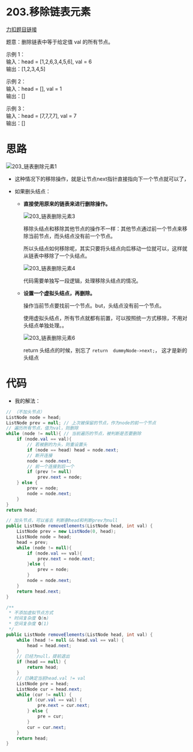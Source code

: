# 203.移除链表元素

[力扣题目链接](https://leetcode-cn.com/problems/remove-linked-list-elements/)

题意：删除链表中等于给定值 val 的所有节点。

示例 1：         
输入：head = [1,2,6,3,4,5,6], val = 6     
输出：[1,2,3,4,5]     

示例 2：     
输入：head = [], val = 1      
输出：[]   

示例 3：      
输入：head = [7,7,7,7], val = 7    
输出：[]       


# 思路

![203_链表删除元素1](https://img-blog.csdnimg.cn/20210316095351161.png)

 

+ 这种情况下的移除操作，就是让节点next指针直接指向下一个节点就可以了，

+ 如果删头结点：
  + **直接使用原来的链表来进行删除操作。**

    ![203_链表删除元素3](https://img-blog.csdnimg.cn/2021031609544922.png)

    移除头结点和移除其他节点的操作不一样：其他节点通过前一个节点来移除当前节点，而头结点没有前一个节点。

    所以头结点如何移除呢，其实只要将头结点向后移动一位就可以，这样就从链表中移除了一个头结点。

    ![203_链表删除元素4](https://img-blog.csdnimg.cn/20210316095512470.png)


    代码需要单独写一段逻辑，处理移除头结点的情况。

    

  + **设置一个虚拟头结点，再删除。**

    操作当前节点要找前一个节点。but，头结点没有前一个节点。
  
    使用虚拟头结点，所有节点就都有前置，可以按照统一方式移除，不用对头结点单独处理。。

    ![203_链表删除元素6](https://img-blog.csdnimg.cn/20210316095619221.png)

    return 头结点的时候，别忘了 `return  dummyNode->next;`， 这才是新的头结点

# 代码

+ 我的解法：

```java
// （不加头节点）
ListNode node = head;
ListNode prev = null; // 上次被保留的节点，作为node的前一个节点
// 遍历所有节点，值为val，则删除
while (node != null){ // 当前遍历的节点，被判断是否要删除
    if (node.val == val){
        // 若被删的为头，则重设置头
        if (node == head) head = node.next;
        // 断开连接
        node = node.next;
        // 前一个连接到后一个
        if (prev != null)
            prev.next = node;
    } else {
        prev = node;
        node = node.next;
    }
}
return head;

// 加头节点，可以省去 判断删head和判断prev为null
public ListNode removeElements(ListNode head, int val) {
    ListNode prev = new ListNode(0, head);
    ListNode node = head;
    head = prev;
    while (node != null){
        if (node.val == val){
            prev.next = node.next;
        }else {
            prev = node;
        }
        node = node.next;
    }
    return head.next;
}
```

```java
/**
 * 不添加虚拟节点方式
 * 时间复杂度 O(n)
 * 空间复杂度 O(1) 
 */
public ListNode removeElements(ListNode head, int val) {
    while (head != null && head.val == val) {
        head = head.next;
    }
    // 已经为null，提前退出
    if (head == null) {
        return head;
    }
    // 已确定当前head.val != val
    ListNode pre = head;
    ListNode cur = head.next;
    while (cur != null) {
        if (cur.val == val) {
            pre.next = cur.next;
        } else {
            pre = cur;
        }
        cur = cur.next;
    }
    return head;
}
```









